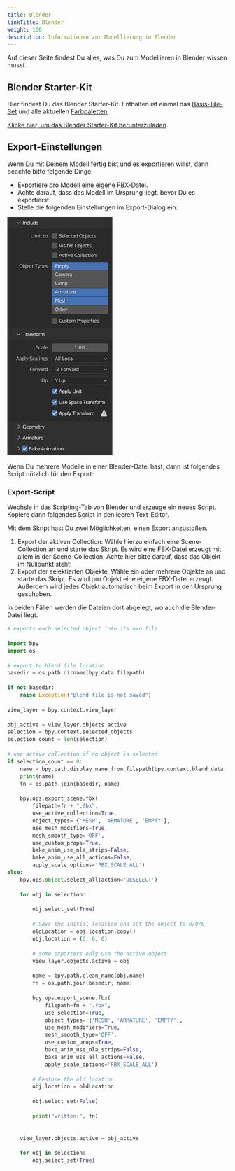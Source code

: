 ```yaml
---
title: Blender
linkTitle: Blender
weight: 100
description: Informationen zur Modellierung in Blender.
---
```


Auf dieser Seite findest Du alles, was Du zum Modellieren in Blender wissen musst.

## Blender Starter-Kit

Hier findest Du das Blender Starter-Kit.
Enthalten ist einmal das [Basis-Tile-Set](../tiles/) und alle aktuellen [Farbpaletten](../colors/).

[Klicke hier, um das Blender Starter-Kit herunterzuladen](assets/BlenderStarterKit.zip).

## Export-Einstellungen

Wenn Du mit Deinem Modell fertig bist und es exportieren willst, dann beachte bitte folgende Dinge:

* Exportiere pro Modell eine eigene FBX-Datei.
* Achte darauf, dass das Modell im Ursprung liegt, bevor Du es exportierst.
* Stelle die folgenden Einstellungen im Export-Dialog ein:

![Blender Einstellungen](assets/blender-settings.png)

Wenn Du mehrere Modelle in einer Blender-Datei hast, dann ist folgendes Script nützlich für den Export:

### Export-Script

Wechsle in das Scripting-Tab von Blender und erzeuge ein neues Script.
Kopiere dann folgendes Script in den leeren Text-Editor.

Mit dem Skript hast Du zwei Möglichkeiten, einen Export anzustoßen.

1. Export der aktiven Collection: Wähle hierzu einfach eine Scene-Collection an und starte das Skript. Es wird eine FBX-Datei erzeugt mit allem in der Scene-Collection.
   Achte hier bitte darauf, dass das Objekt im Nullpunkt steht!
2. Export der selektierten Objekte: Wähle ein oder mehrere Objekte an und starte das Skript. Es wird pro Objekt eine eigene FBX-Datei erzeugt. Außerdem wird jedes Objekt automatisch beim Export in den Ursprung geschoben.

In beiden Fällen werden die Dateien dort abgelegt, wo auch die Blender-Datei liegt.

```python
# exports each selected object into its own file

import bpy
import os

# export to blend file location
basedir = os.path.dirname(bpy.data.filepath)

if not basedir:
    raise Exception("Blend file is not saved")

view_layer = bpy.context.view_layer

obj_active = view_layer.objects.active
selection = bpy.context.selected_objects
selection_count = len(selection)

# use active collection if no object is selected
if selection_count == 0:
    name = bpy.path.display_name_from_filepath(bpy.context.blend_data.filepath)
    print(name)
    fn = os.path.join(basedir, name)

    bpy.ops.export_scene.fbx(
        filepath=fn + ".fbx", 
        use_active_collection=True, 
        object_types= {'MESH', 'ARMATURE', 'EMPTY'}, 
        use_mesh_modifiers=True,
        mesh_smooth_type='OFF',
        use_custom_props=True,
        bake_anim_use_nla_strips=False,
        bake_anim_use_all_actions=False,
        apply_scale_options='FBX_SCALE_ALL')
else:
    bpy.ops.object.select_all(action='DESELECT')

    for obj in selection:

        obj.select_set(True)
        
        # Save the initial location and set the object to 0/0/0
        oldLocation = obj.location.copy()
        obj.location = (0, 0, 0)

        # some exporters only use the active object
        view_layer.objects.active = obj

        name = bpy.path.clean_name(obj.name)
        fn = os.path.join(basedir, name)

        bpy.ops.export_scene.fbx(
            filepath=fn + ".fbx", 
            use_selection=True, 
            object_types= {'MESH', 'ARMATURE', 'EMPTY'}, 
            use_mesh_modifiers=True,
            mesh_smooth_type='OFF',
            use_custom_props=True,
            bake_anim_use_nla_strips=False,
            bake_anim_use_all_actions=False,
            apply_scale_options='FBX_SCALE_ALL')

        # Restore the old location    
        obj.location = oldLocation

        obj.select_set(False)

        print("written:", fn)


    view_layer.objects.active = obj_active

    for obj in selection:
        obj.select_set(True)
```
